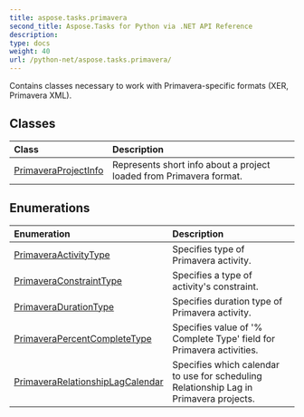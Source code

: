 ```yaml
---
title: aspose.tasks.primavera
second_title: Aspose.Tasks for Python via .NET API Reference
description: 
type: docs
weight: 40
url: /python-net/aspose.tasks.primavera/
---
```



Contains classes necessary to work with Primavera-specific formats (XER, Primavera XML).

## Classes
| Class | Description |
| :- | :- |
|[PrimaveraProjectInfo](/tasks/python-net/aspose.tasks.primavera/primaveraprojectinfo/)|Represents short info about a project loaded from Primavera format.|
## Enumerations
| Enumeration | Description |
| :- | :- |
|[PrimaveraActivityType](/tasks/python-net/aspose.tasks.primavera/primaveraactivitytype/)|Specifies type of Primavera activity.|
|[PrimaveraConstraintType](/tasks/python-net/aspose.tasks.primavera/primaveraconstrainttype/)|Specifies a type of activity's constraint.|
|[PrimaveraDurationType](/tasks/python-net/aspose.tasks.primavera/primaveradurationtype/)|Specifies duration type of Primavera activity.|
|[PrimaveraPercentCompleteType](/tasks/python-net/aspose.tasks.primavera/primaverapercentcompletetype/)|Specifies value of '% Complete Type' field for Primavera activities.|
|[PrimaveraRelationshipLagCalendar](/tasks/python-net/aspose.tasks.primavera/primaverarelationshiplagcalendar/)|Specifies which calendar to use for scheduling Relationship Lag in Primavera projects.|
